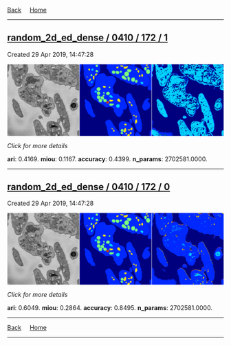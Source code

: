 
[Back](..)&nbsp;&nbsp;&nbsp;&nbsp;&nbsp;[Home](https://leapmanlab.github.io/snapshots)

---

<div class="summary"><a href="1"><h2>random_2d_ed_dense / 0410 / 172 / 1</h2></a><p>Created 29 Apr 2019, 14:47:28
</p><a href="1"><img src="1/media/summary.png" align="center"></a><p>
<i>Click for more details</i>
</p></div>

**ari**: 0.4169. **miou**: 0.1167. **accuracy**: 0.4399. **n_params**: 2702581.0000. 

---

<div class="summary"><a href="0"><h2>random_2d_ed_dense / 0410 / 172 / 0</h2></a><p>Created 29 Apr 2019, 14:47:28
</p><a href="0"><img src="0/media/summary.png" align="center"></a><p>
<i>Click for more details</i>
</p></div>

**ari**: 0.6049. **miou**: 0.2864. **accuracy**: 0.8495. **n_params**: 2702581.0000. 

---

[Back](..)&nbsp;&nbsp;&nbsp;&nbsp;&nbsp;[Home](https://leapmanlab.github.io/snapshots)

---